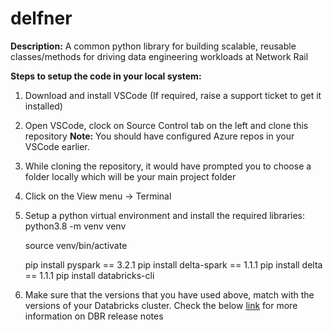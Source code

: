 # delfner

**Description:**
  A common python library for building scalable, reusable classes/methods for driving data engineering workloads at Network Rail

**Steps to setup the code in your local system:**

1. Download and install VSCode (If required, raise a support ticket to get it installed)
2. Open VSCode, clock on Source Control tab on the left and clone this repository **Note:** You should have configured Azure repos in your VSCode earlier.
3. While cloning the repository, it would have prompted you to choose a folder locally which will be your main project folder
4. Click on the View menu -> Terminal
5. Setup a python virtual environment and install the required libraries:
    python3.8 -m venv venv
    
    source venv/bin/activate
    
    
    pip install pyspark == 3.2.1
    pip install delta-spark == 1.1.1
    pip install delta == 1.1.1
    pip install databricks-cli

6. Make sure that the versions that you have used above, match with the versions of your Databricks cluster. Check the below [link]([url](https://docs.microsoft.com/en-us/azure/databricks/release-notes/runtime/releases)) for more information on DBR release notes 
